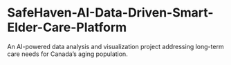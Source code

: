 # SafeHaven-AI-Data-Driven-Smart-Elder-Care-Platform
An AI-powered data analysis and visualization project addressing long-term care needs for Canada’s aging population.

